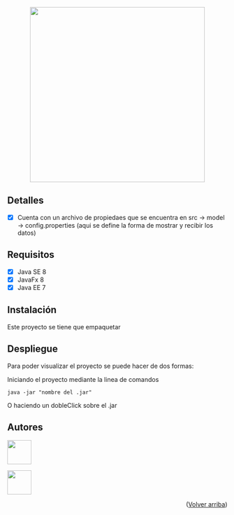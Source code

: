 <p id="top" align="center"><img src="https://bodyforbusiness.com/wp-content/uploads/2016/08/Mentoring.jpg" width="400"></p>

## Detalles

- [x] Cuenta con un archivo de propiedaes que se encuentra en src -> model -> config.properties (aqui se define la forma de mostrar y recibir los datos)

## Requisitos

- [x] Java SE 8
- [x] JavaFx 8
- [x] Java EE 7

## Instalación

Este proyecto se tiene que empaquetar 

## Despliegue

Para poder visualizar el proyecto se puede hacer de dos formas:

Iniciando el proyecto mediante la linea de comandos

```
java -jar "nombre del .jar"

```
O haciendo un dobleClick sobre el .jar

## Autores
<a href="https://github.com/elias1Dam" target="_blank"><img src="https://avatars.githubusercontent.com/u/101640254?v=4" width=55></a>

<a href="https://github.com/JeanC22" target="_blank"><img src="https://avatars.githubusercontent.com/u/76107258?v=4" stlye="border-radius:50px;" width=55></a>
  
  <p align="right">(<a href="#top">Volver arriba</a>)</p>

